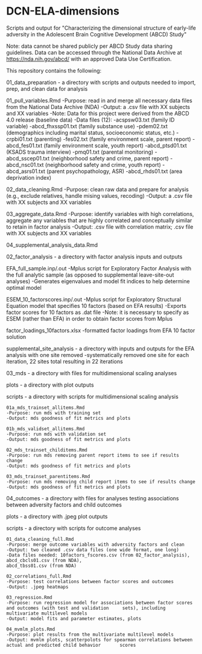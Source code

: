 # DCN-ELA-dimensions
Scripts and output for "Characterizing the dimensional structure of early-life adversity in the Adolescent Brain Cognitive Development (ABCD) Study"

Note: data cannot be shared publicly per ABCD Study data sharing guidelines. Data can be accessed through the 
National Data Archive at https://nda.nih.gov/abcd/ with an approved Data Use Certification.

This repository contains the following:

01_data_preparation - a directory with scripts and outputs needed to import, prep, and clean data for analysis

  01_pull_variables.Rmd
    -Purpose: read in and merge all necessary data files from the National Data Archive (NDA)
    -Output: a .csv file with XX subjects and XX variables
    -Note: Data for this project were derived from the ABCD 4.0 release (baseline data)
    -Data files (12):
      -acspsw03.txt (family ID variable)
      -abcd_fhxssp01.txt (family substance use)
      -pdem02.txt (demographics including marital status, socioeconomic status, etc.)
      -crpbi01.txt (parenting)
      -fes02.txt (family environment scale, parent report)
      -abcd_fes01.txt (family environment scale, youth report)
      -abcd_ptsd01.txt (KSADS trauma interview)
      -pmq01.txt (parental monitoring)
      -abcd_sscep01.txt (neighborhood safety and crime, parent report)
      -abcd_nsc01.txt (neighborhood safety and crime, youth report)
      -abcd_asrs01.txt (parent psychopathology, ASR)
      -abcd_rhds01.txt (area deprivation index)
    
  02_data_cleaning.Rmd
    -Purpose: clean raw data and prepare for analysis (e.g., exclude relatives, handle mising values, recoding)
    -Output: a .csv file with XX subjects and XX variables
  
  03_aggregate_data.Rmd
    -Purpose: identify variables with high correlations, aggregate any variables that are highly correlated and 
    conceptually similar to retain in factor analysis
    -Output: .csv file with correlation matrix; .csv file with XX subjects and XX variables
    
  04_supplemental_analysis_data.Rmd
  
02_factor_analysis - a directory with factor analysis inputs and outputs
  
  EFA_full_sample.inp/.out
    -Mplus script for Exploratory Factor Analysis with the full analytic sample (as opposed to supplemental          leave-site-out analyses)
    -Generates eigenvalues and model fit indices to help determine optimal model
    
  ESEM_10_factorscores.inp/.out
    -Mplus script for Exploratory Structural Equation model that specifies 10 factors (based on EFA results)
    -Exports factor scores for 10 factors as .dat file
    -Note: it is necessary to specify as ESEM (rather than EFA) in order to obtain factor scores from Mplus
    
  factor_loadings_10factors.xlsx
    -formatted factor loadings from EFA 10 factor solution
    
  supplemental_site_analysis - a directory with inputs and outputs for the EFA analysis with one site removed
    -systematically removed one site for each iteration, 22 sites total resulting in 22 iterations

03_mds - a directory with files for multidimensional scaling analyses

  plots - a directory with plot outputs
  
  scripts - a directory with scripts for multidimensional scaling analysis
    
    01a_mds_trainset_allitems.Rmd
    -Purpose: run mds with training set
    -Output: mds goodness of fit metrics and plots
    
    01b_mds_validset_allitems.Rmd
    -Purpose: run mds with validation set
    -Output: mds goodness of fit metrics and plots
    
    02_mds_trainset_childitems.Rmd
    -Purpose: run mds removing parent report items to see if results change
    -Output: mds goodness of fit metrics and plots
    
    03_mds_trainset_parentitems.Rmd
    -Purpose: run mds removing child report items to see if results change
    -Output: mds goodness of fit metrics and plots
  
04_outcomes - a directory with files for analyses testing associations between adversity factors and child outcomes

  plots - a directory with .jpeg plot outputs
  
  scripts - a directory with scripts for outcome analyses
  
    01_data_cleaning_full.Rmd
    -Purpose: merge outcome variables with adversity factors and clean
    -Output: two cleaned .csv data files (one wide format, one long)
    -Data files needed: 10factors_fscores.csv (from 02_factor_analysis), abcd_cbcls01.csv (from NDA),         
    abcd_tbss01.csv (from NDA)
    
    02_correlations_full.Rmd
    -Purpose: test correlations between factor scores and outcomes
    -Output: .jpeg heatmaps
    
    03_regression.Rmd
    -Purpose: run regression model for associations between factor scores and outcomes (with test and validation     sets), including multivariate multilevel models
    -Output: model fits and parameter estimates, plots
    
    04_mvmlm_plots.Rmd
    -Purpose: plot results from the multivariate multilevel models
    -Output: mvmlm plots, scatterpolots for spearman correlations between actual and predicted child behavior       scores
  
  
  